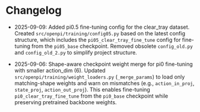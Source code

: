 # Changelog

- 2025-09-09: Added pi0.5 fine-tuning config for the clear_tray dataset. Created `src/openpi/training/config05.py` based on the latest config structure, which includes the `pi05_clear_tray_fine_tune` config for fine-tuning from the `pi05_base` checkpoint. Removed obsolete `config_old.py` and `config_old_2.py` to simplify project structure.

- 2025-09-06: Shape-aware checkpoint weight merge for pi0 fine-tuning with smaller action_dim (6). Updated `src/openpi/training/weight_loaders.py` (`_merge_params`) to load only matching-shape weights and warn on mismatches (e.g., `action_in_proj`, `state_proj`, `action_out_proj`). This enables fine-tuning `pi0_clear_tray_fine_tune` from the `pi0_base` checkpoint while preserving pretrained backbone weights.
